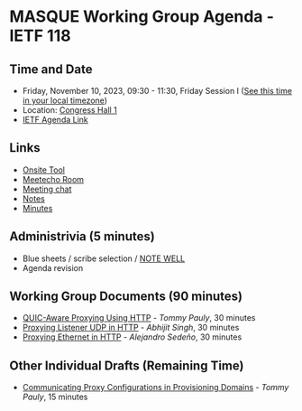 # MASQUE Working Group Agenda - IETF 118

## Time and Date

* Friday, November 10, 2023, 09:30 - 11:30, Friday Session I ([See this time in your local timezone](https://www.timeanddate.com/worldclock/fixedtime.html?msg=MASQUE+at+IETF+118&iso=20231110T0930&p1=204&ah=2))
* Location: [Congress Hall 1](https://datatracker.ietf.org/meeting/118/floor-plan?room=congress-hall-1)
* [IETF Agenda Link](https://datatracker.ietf.org/meeting/118/agenda/?show=masque)

## Links

* [Onsite Tool](https://meetings.conf.meetecho.com/onsite118/?group=masque&short=masque&item=1)
* [Meetecho Room](https://meetings.conf.meetecho.com/ietf118/?group=masque&short=masque&item=1)
* [Meeting chat](https://zulip.ietf.org/#narrow/stream/masque)
* [Notes](https://notes.ietf.org/notes-ietf-118-masque) 
* [Minutes](https://datatracker.ietf.org/doc/minutes-118-masque/)

## Administrivia (5 minutes)

* Blue sheets / scribe selection / [NOTE WELL](https://www.ietf.org/about/note-well.html) 
* Agenda revision

## Working Group Documents (90 minutes)

- [QUIC-Aware Proxying Using HTTP](https://datatracker.ietf.org/doc/draft-ietf-masque-quic-proxy/) - _Tommy Pauly_, 30 minutes
- [Proxying Listener UDP in HTTP](https://datatracker.ietf.org/doc/draft-ietf-masque-connect-udp-listen/) - _Abhijit Singh_, 30 minutes
- [Proxying Ethernet in HTTP](https://datatracker.ietf.org/doc/draft-ietf-masque-connect-ethernet/) - _Alejandro Sedeño_, 30 minutes

## Other Individual Drafts (Remaining Time)

- [Communicating Proxy Configurations in Provisioning Domains](https://datatracker.ietf.org/doc/draft-pauly-intarea-proxy-config-pvd/) - _Tommy Pauly_, 15 minutes